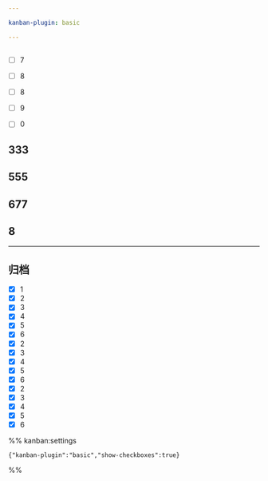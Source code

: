 ```yaml
---

kanban-plugin: basic

---
```


## 

- [ ] 7
- [ ] 8
- [ ] 8
- [ ] 9
- [ ] 0


## 333



## 555



## 677



## 8



***

## 归档

- [x] 1
- [x] 2
- [x] 3
- [x] 4
- [x] 5
- [x] 6
- [x] 2
- [x] 3
- [x] 4
- [x] 5
- [x] 6
- [x] 2
- [x] 3
- [x] 4
- [x] 5
- [x] 6

%% kanban:settings
```
{"kanban-plugin":"basic","show-checkboxes":true}
```
%%